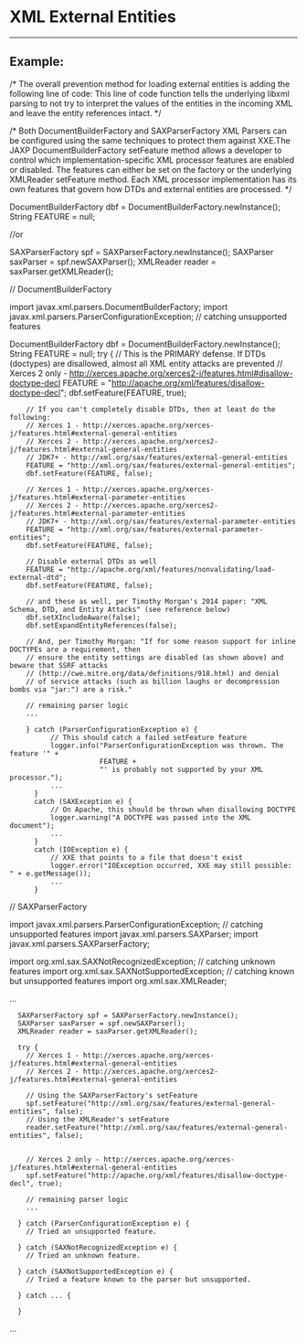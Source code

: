 # XML External Entities 
-------

## Example:


  /*
  The overall prevention method for loading external entities is adding the following line of code:
  This line of code function tells the underlying libxml parsing to not try to interpret the values 
  of the entities in the incoming XML and leave the entity references intact.
  */

  /*
  Both DocumentBuilderFactory and SAXParserFactory XML Parsers can be configured using the same techniques to protect them against XXE.The JAXP DocumentBuilderFactory setFeature method allows a developer to control which implementation-specific XML processor features are enabled or disabled. The features can either be set on the factory or the underlying XMLReader setFeature method. Each XML processor implementation has its own features that govern how DTDs and external entities are processed.
  */

  DocumentBuilderFactory dbf = DocumentBuilderFactory.newInstance();
  String FEATURE = null;

  //or

  SAXParserFactory spf = SAXParserFactory.newInstance();
  SAXParser saxParser = spf.newSAXParser();
  XMLReader reader = saxParser.getXMLReader();
    
  //  DocumentBuilderFactory

  import javax.xml.parsers.DocumentBuilderFactory;
  import javax.xml.parsers.ParserConfigurationException; // catching unsupported features

  DocumentBuilderFactory dbf = DocumentBuilderFactory.newInstance();
      String FEATURE = null;
      try {
        // This is the PRIMARY defense. If DTDs (doctypes) are disallowed, almost all XML entity attacks are prevented
        // Xerces 2 only - http://xerces.apache.org/xerces2-j/features.html#disallow-doctype-decl
        FEATURE = "http://apache.org/xml/features/disallow-doctype-decl";
        dbf.setFeature(FEATURE, true);

        // If you can't completely disable DTDs, then at least do the following:
        // Xerces 1 - http://xerces.apache.org/xerces-j/features.html#external-general-entities
        // Xerces 2 - http://xerces.apache.org/xerces2-j/features.html#external-general-entities
        // JDK7+ - http://xml.org/sax/features/external-general-entities    
        FEATURE = "http://xml.org/sax/features/external-general-entities";
        dbf.setFeature(FEATURE, false);

        // Xerces 1 - http://xerces.apache.org/xerces-j/features.html#external-parameter-entities
        // Xerces 2 - http://xerces.apache.org/xerces2-j/features.html#external-parameter-entities
        // JDK7+ - http://xml.org/sax/features/external-parameter-entities    
        FEATURE = "http://xml.org/sax/features/external-parameter-entities";
        dbf.setFeature(FEATURE, false);

        // Disable external DTDs as well
        FEATURE = "http://apache.org/xml/features/nonvalidating/load-external-dtd";
        dbf.setFeature(FEATURE, false);

        // and these as well, per Timothy Morgan's 2014 paper: "XML Schema, DTD, and Entity Attacks" (see reference below)
        dbf.setXIncludeAware(false);
        dbf.setExpandEntityReferences(false);
  
        // And, per Timothy Morgan: "If for some reason support for inline DOCTYPEs are a requirement, then 
        // ensure the entity settings are disabled (as shown above) and beware that SSRF attacks
        // (http://cwe.mitre.org/data/definitions/918.html) and denial 
        // of service attacks (such as billion laughs or decompression bombs via "jar:") are a risk."

        // remaining parser logic
        ...
  
        } catch (ParserConfigurationException e) {
              // This should catch a failed setFeature feature
              logger.info("ParserConfigurationException was thrown. The feature '" +
                          FEATURE +
                          "' is probably not supported by your XML processor.");
              ...
          }
          catch (SAXException e) {
              // On Apache, this should be thrown when disallowing DOCTYPE
              logger.warning("A DOCTYPE was passed into the XML document");
              ...
          }
          catch (IOException e) {
              // XXE that points to a file that doesn't exist
              logger.error("IOException occurred, XXE may still possible: " + e.getMessage());
              ...
          }
      
      
      
      
      
  // SAXParserFactory
      
      
  import javax.xml.parsers.ParserConfigurationException;  // catching unsupported features
  import javax.xml.parsers.SAXParser;
  import javax.xml.parsers.SAXParserFactory;
  
  import org.xml.sax.SAXNotRecognizedException;  // catching unknown features
  import org.xml.sax.SAXNotSupportedException;  // catching known but unsupported features
  import org.xml.sax.XMLReader;
  
  ...
  
      SAXParserFactory spf = SAXParserFactory.newInstance();
      SAXParser saxParser = spf.newSAXParser();
      XMLReader reader = saxParser.getXMLReader();
  
      try {
        // Xerces 1 - http://xerces.apache.org/xerces-j/features.html#external-general-entities
        // Xerces 2 - http://xerces.apache.org/xerces2-j/features.html#external-general-entities
  
        // Using the SAXParserFactory's setFeature
        spf.setFeature("http://xml.org/sax/features/external-general-entities", false);
        // Using the XMLReader's setFeature
        reader.setFeature("http://xml.org/sax/features/external-general-entities", false);
  
  
        // Xerces 2 only - http://xerces.apache.org/xerces-j/features.html#external-general-entities
        spf.setFeature("http://apache.org/xml/features/disallow-doctype-decl", true);
  
        // remaining parser logic
        ...
  
      } catch (ParserConfigurationException e) {
        // Tried an unsupported feature.
  
      } catch (SAXNotRecognizedException e) {
        // Tried an unknown feature.
  
      } catch (SAXNotSupportedException e) {
        // Tried a feature known to the parser but unsupported.
  
      } catch ... {
        
      }
  ...




